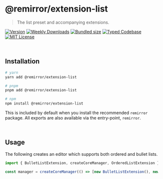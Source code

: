 # @remirror/extension-list

> The list preset and accompanying extensions.

[![Version][version]][npm] [![Weekly Downloads][downloads-badge]][npm] [![Bundled size][size-badge]][size] [![Typed Codebase][typescript]](#) [![MIT License][license]](#)

[version]: https://flat.badgen.net/npm/v/@remirror/extension-list/next
[npm]: https://npmjs.com/package/@remirror/extension-list/v/next
[license]: https://flat.badgen.net/badge/license/MIT/purple
[size]: https://bundlephobia.com/result?p=@remirror/extension-list
[size-badge]: https://flat.badgen.net/bundlephobia/minzip/@remirror/extension-list
[typescript]: https://flat.badgen.net/badge/icon/TypeScript?icon=typescript&label
[downloads-badge]: https://badgen.net/npm/dw/@remirror/extension-list/red?icon=npm

<br />

## Installation

```bash
# yarn
yarn add @remirror/extension-list

# pnpm
pnpm add @remirror/extension-list

# npm
npm install @remirror/extension-list
```

This is included by default when you install the recommended `remirror` package. All exports are also available via the entry-point, `remirror`.

<br />

## Usage

The following creates an editor which supports both ordered and bullet lists.

```ts
import { BulletListExtension, createCoreManager, OrderedListExtension } from 'remirror/extensions';

const manager = createCoreManager(() => [new BulletListExtension(), new OrderedListExtension()]);
```

